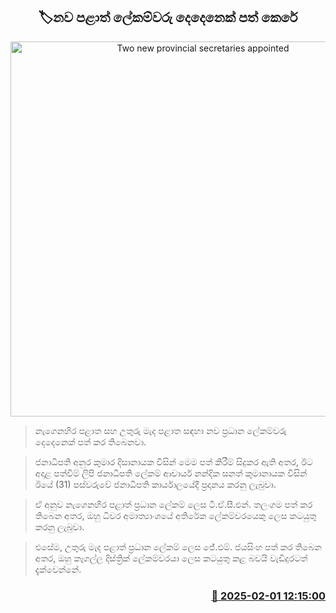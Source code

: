 <p align='center'><b><h2 align='center' title='Two new provincial secretaries appointed'>🏷නව පළාත් ලේකම්වරු දෙදෙනෙක් පත් කෙරේ</h2></b></p>
<p align='center'><img src='https://helakuru.sgp1.cdn.digitaloceanspaces.com/esana/images/lib/provincial-sect.jpg' width='600' alt='Two new provincial secretaries appointed'></p>

> නැගෙනහිර පළාත සහ උතුරු මැද පළාත සඳහා නව ප්‍රධාන ලේකම්වරු දෙදෙනෙක් පත් කර තිබෙනවා.

> ජනාධිපති අනුර කුමාර දිසානායක විසින් මෙම පත් කිරීම් සිදුකර ඇති අතර, ඊට අදාළ පත්විම් ලිපි ජනාධිපති ලේකම් ආචාර්ය නන්දික සනත් කුමානායක විසින් ඊයේ (31) පස්වරුවේ ජනාධිපති කාර්යාලයේදී ප්‍රදානය කරනු ලැබුවා.

> ඒ අනුව නැගෙනහිර පළාත් ප්‍රධාන ලේකම් ලෙස ටී.ඒ.සී.එන්. තලංගම පත් කර තිබෙන අතර, ඔහු ධීවර අමාත්‍යාංශයේ අතිරේක ලේකම්වරයෙකු ලෙස කටයුතු කරනු ලැබුවා.

> එසේම, උතුරු මැද පළාත් ප්‍රධාන ලේකම් ලෙස ජේ.එම්. ජයසිංහ පත් කර තිබෙන අතර, ඔහු කෑගල්ල දිස්ත්‍රික් ලේකම්වරයා ලෙස කටයුතු කළ බවයි වැඩිදුරටත් දැක්වෙන්නේ.



<h3 align='right'><a href='https://www.helakuru.lk/esana/p/107088/'>📅 2025-02-01 12:15:00</a></h3>
